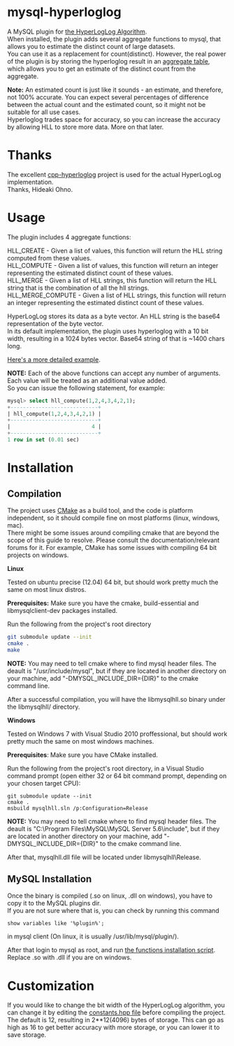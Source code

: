 mysql-hyperloglog
=================

A MySQL plugin for [the HyperLogLog Algorithm](http://en.wikipedia.org/wiki/HyperLogLog).  
When installed, the plugin adds several aggregate functions to mysql, that allows you to estimate the distinct count of large datasets.  
You can use it as a replacement for count(distinct). However, the real power of the plugin is by storing the hyperloglog result in an [aggregate table](http://en.wikipedia.org/wiki/Aggregate_(data_warehouse)), which allows you to get an estimate of the distinct count from the aggregate.



**Note:** An estimated count is just like it sounds - an estimate, and therefore, not 100% accurate. You can expect several percentages of difference between the actual count and the estimated count, so it might not be suitable for all use cases.  
Hyperloglog trades space for accuracy, so you can increase the accuracy by allowing HLL to store more data. More on that later.

Thanks
======

The excellent [cpp-hyperloglog](https://github.com/hideo55/cpp-HyperLogLog) project is used for the actual HyperLogLog implementation.  
Thanks, Hideaki Ohno.

Usage
=====

The plugin includes 4 aggregate functions:

HLL_CREATE - Given a list of values, this function will return the HLL string computed from these values.  
HLL_COMPUTE - Given a list of values, this function will return an integer representing the estimated distinct count of these values.  
HLL_MERGE - Given a list of HLL strings, this function will return the HLL string that is the combination of all the hll strings.  
HLL_MERGE_COMPUTE - Given a list of HLL strings, this function will return an integer representing the estimated distinct count of these values.
  
HyperLogLog stores its data as a byte vector. An HLL string is the base64 representation of the byte vector.  
In its default implementation, the plugin uses hyperloglog with a 10 bit width, resulting in a 1024 bytes vector. Base64 string of that is ~1400 chars long.
  
[Here's a more detailed example](sql/example.sql).

**NOTE:** Each of the above functions can accept any number of arguments. Each value will be treated as an additional value added.  
So you can issue the following statement, for example:

```sql
mysql> select hll_compute(1,2,4,3,4,2,1);
+----------------------------+
| hll_compute(1,2,4,3,4,2,1) |
+----------------------------+
|                          4 |
+----------------------------+
1 row in set (0.01 sec)
```

Installation
============

Compilation
-----------

The project uses [CMake](http://www.cmake.org/) as a build tool, and the code is platform independent, so it should compile fine on most platforms (linux, windows, mac).  
There might be some issues around compiling cmake that are beyond the scope of this guide to resolve. Please consult the documentation/relevant forums for it. For example, CMake has some issues with compiling 64 bit projects on windows.  

**Linux**
  
Tested on ubuntu precise (12.04) 64 bit, but should work pretty much the same on most linux distros.
  
**Prerequisites:** Make sure you have the cmake, build-essential and libmysqlclient-dev packages installed.

Run the following from the project's root directory

```bash
git submodule update --init
cmake .
make
```
  
**NOTE:** You may need to tell cmake where to find mysql header files. The deault is "/usr/include/mysql", but if they are located in another directory on your machine, add "-DMYSQL_INCLUDE_DIR={DIR}" to the cmake command line.  

After a successful compilation, you will have the libmysqlhll.so binary under the libmysqlhll/ directory.
  
**Windows**
  
Tested on Windows 7 with Visual Studio 2010 proffessional, but should work pretty much the same on most windows machines.  
  
**Prerequisites**: Make sure you have CMake installed.

Run the following from the project's root directory, in a Visual Studio command prompt (open either 32 or 64 bit command prompt, depending on your chosen target CPU):

```
git submodule update --init
cmake .
msbuild mysqlhll.sln /p:Configuration=Release
```
  
**NOTE:** You may need to tell cmake where to find mysql header files. The deault is "C:\Program Files\MySQL\MySQL Server 5.6\include", but if they are located in another directory on your machine, add "-DMYSQL_INCLUDE_DIR={DIR}" to the cmake command line.  

After that, mysqlhll.dll file will be located under libmysqlhll\Release.

  
MySQL Installation
------------------

Once the binary is compiled (.so on linux, .dll on windows), you have to copy it to the MySQL plugins dir.  
If you are not sure where that is, you can check by running this command 
  
`show variables like '%plugin%';`  
  
in mysql client (On linux, it is usually /usr/lib/mysql/plugin/).

After that login to mysql as root, and run [the functions installation script](sql/udf.sql). Replace .so with .dll if you are on windows.


Customization
=============

If you would like to change the bit width of the HyperLogLog algorithm, you can change it by editing the [constants.hpp file](libmysqlhll/constants.hpp) before compiling the project.  
The default is 12, resulting in 2**12(4096) bytes of storage. This can go as high as 16 to get better accuracy with more storage, or you can lower it to save storage.
